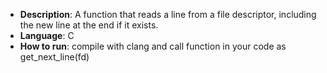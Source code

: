 - **Description**: A function that reads a line from a file descriptor, including the new line at the end if it exists.
- **Language**: C
- **How to run**: compile with clang and call function in your code as get_next_line(fd)
